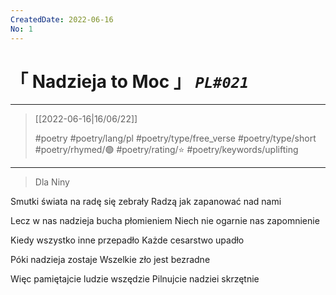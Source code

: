 ```yaml
---
CreatedDate: 2022-06-16
No: 1
---
```

# &#12300; Nadzieja to Moc &#12301; *`PL#021`*

---

> [[2022-06-16|16/06/22]]
> 
> #poetry 
> #poetry/lang/pl 
> #poetry/type/free_verse #poetry/type/short 
> #poetry/rhymed/🟢 
> #poetry/rating/⭐ 
> #poetry/keywords/uplifting 

---

> Dla Niny

Smutki świata na radę się zebrały
Radzą jak zapanować nad nami

Lecz w nas nadzieja bucha płomieniem
Niech nie ogarnie nas zapomnienie

Kiedy wszystko inne przepadło
Każde cesarstwo upadło

Póki nadzieja zostaje
Wszelkie zło jest bezradne

Więc pamiętajcie ludzie wszędzie
Pilnujcie nadziei skrzętnie